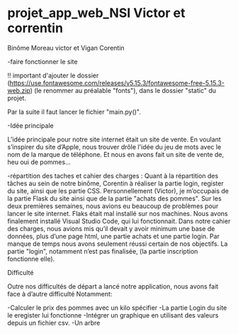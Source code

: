 # projet_app_web_NSI Victor et correntin #

Binôme Moreau victor et Vigan Corentin

-faire fonctionner le site

!! important d'ajouter le dossier (https://use.fontawesome.com/releases/v5.15.3/fontawesome-free-5.15.3-web.zip) (le renommer au préalable "fonts"), dans le dossier "static" du projet. 

Par la suite il faut lancer le fichier "main.py()". 


-Idée principale

L’idée principale pour notre site internet était un site de vente. En voulant s’inspirer du site d’Apple, nous trouver drôle l'idée du jeu de mots avec le nom de la marque de téléphone. Et nous en avons fait un site de vente de, heu oui de pommes...

-répartition des taches et cahier des charges :
Quant à la répartition des tâches au sein de notre binôme, Corentin à réaliser la partie login, register du site, ainsi que les partie CSS.
Personnellement (Victor), je m’occupais de la partie Flask du site ainsi que de la partie "achats des pommes".
Sur les deux premières semaines, nous avions eu beaucoup de problèmes pour lancer le site internet. Flaks était mal installé sur nos machines. Nous avons finalement installé Visual Studio Code, qui lui fonctionnait.
Dans notre cahier des charges, nous avions mis qu’il devait y avoir minimum une base de données, plus d’une page html, une partie achats et une partie login.
Par manque de temps nous avons seulement réussi certain de nos objectifs. La partie "login", notamment n’est pas finalisée, (la partie inscription fonctionne elle).

Difficulté

Outre nos difficultés de départ a lancé notre application, nous avons fait face à d’autre difficulté Notamment:

-Calculer le prix des pommes avec un kilo spécifier
-La partie Login du site le eregister lui fonctionne
-Intégrer un graphique en utilisant des valeurs depuis un fichier csv.
-Un arbre

